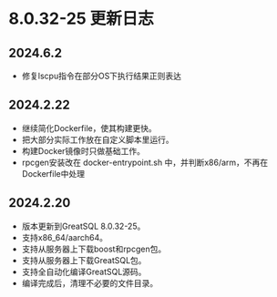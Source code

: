 # 8.0.32-25 更新日志

## 2024.6.2
* 修复lscpu指令在部分OS下执行结果正则表达

## 2024.2.22
* 继续简化Dockerfile，使其构建更快。
* 把大部分实际工作放在自定义脚本里运行。
* 构建Docker镜像时只做基础工作。
* rpcgen安装改在 docker-entrypoint.sh 中，并判断x86/arm，不再在Dockerfile中处理

## 2024.2.20
* 版本更新到GreatSQL 8.0.32-25。
* 支持x86_64/aarch64。
* 支持从服务器上下载boost和rpcgen包。
* 支持从服务器上下载GreatSQL包。
* 支持全自动化编译GreatSQL源码。
* 编译完成后，清理不必要的文件目录。

[8.0.32-25]: https://gitee.com/GreatSQL/GreatSQL-Docker/tree/greatsql-8.0.32-25/GreatSQL-Build
